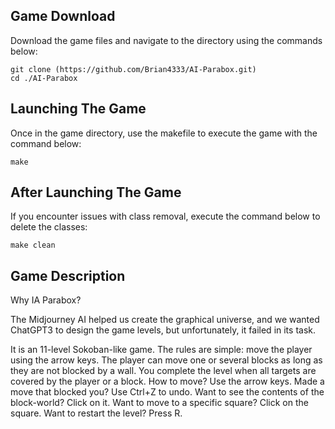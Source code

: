 ## Game Download

Download the game files and navigate to the directory using the commands below:
```
git clone (https://github.com/Brian4333/AI-Parabox.git)
cd ./AI-Parabox
```


## Launching The Game

Once in the game directory, use the makefile to execute the game with the command below:
```
make
```

## After Launching The Game

If you encounter issues with class removal, execute the command below to delete the classes:
```
make clean
```

## Game Description

Why IA Parabox?

The Midjourney AI helped us create the graphical universe, and we wanted ChatGPT3 to design the game levels, but unfortunately, it failed in its task.

It is an 11-level Sokoban-like game. The rules are simple: move the player using the arrow keys. The player can move one or several blocks as long as they are not blocked by a wall.
You complete the level when all targets are covered by the player or a block.
How to move? Use the arrow keys.
Made a move that blocked you? Use Ctrl+Z to undo.
Want to see the contents of the block-world? Click on it.
Want to move to a specific square? Click on the square.
Want to restart the level? Press R.
